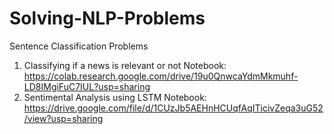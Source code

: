 # Solving-NLP-Problems

Sentence Classification Problems
1. Classifying if a news is relevant or not
   Notebook: https://colab.research.google.com/drive/19u0QnwcaYdmMkmuhf-LD8IMgiFuC7IUL?usp=sharing
2. Sentimental Analysis using LSTM
   Notebook: https://drive.google.com/file/d/1CUzJb5AEHnHCUqfAqITicivZeqa3uG52/view?usp=sharing
